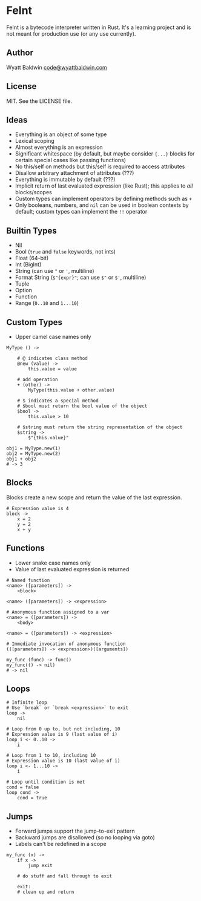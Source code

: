 # FeInt

FeInt is a bytecode interpreter written in Rust. It's a learning project
and is not meant for production use (or any use currently).

## Author

Wyatt Baldwin <code@wyattbaldwin.com>

## License

MIT. See the LICENSE file.

## Ideas

- Everything is an object of some type
- Lexical scoping
- Almost everything is an expression
- Significant whitespace (by default, but maybe consider `{...}` blocks
  for certain special cases like passing functions)
- No this/self on methods but this/self is required to access attributes
- Disallow arbitrary attachment of attributes (???)
- Everything is immutable by default (???)
- Implicit return of last evaluated expression (like Rust); this applies
  to *all* blocks/scopes
- Custom types can implement operators by defining methods such as `+`
- Only booleans, numbers, and `nil` can be used in boolean contexts by
  default; custom types can implement the `!!` operator

## Builtin Types

- Nil
- Bool (`true` and `false` keywords, not ints)
- Float (64-bit)
- Int (BigInt)
- String (can use `"` or `'`, multiline)
- Format String (`$"{expr}"`; can use `$"` or `$'`, multiline)
- Tuple
- Option
- Function
- Range (`0..10` and `1...10`)

## Custom Types

- Upper camel case names only

```
MyType () ->

    # @ indicates class method
    @new (value) ->
        this.value = value

    # add operation
    + (other) ->
        MyType(this.value + other.value)

    # $ indicates a special method
    # $bool must return the bool value of the object
    $bool ->
        this.value > 10

    # $string must return the string representation of the object
    $string ->
        $"{this.value}"

obj1 = MyType.new(1)
obj2 = MyType.new(2)
obj1 + obj2
# -> 3
```

## Blocks

Blocks create a new scope and return the value of the last expression.

```
# Expression value is 4
block ->
    x = 2
    y = 2
    x + y
```

## Functions

- Lower snake case names only
- Value of last evaluated expression is returned

```
# Named function
<name> ([parameters]) ->
    <block>

<name> ([parameters]) -> <expression>

# Anonymous function assigned to a var
<name> = ([parameters]) ->
    <body>

<name> = ([parameters]) -> <expression>

# Immediate invocation of anonymous function
(([parameters]) -> <expression>)([arguments])

my_func (func) -> func()
my_func(() -> nil)
# -> nil
```

## Loops

```
# Infinite loop
# Use `break` or `break <expression>` to exit
loop ->
    nil

# Loop from 0 up to, but not including, 10
# Expression value is 9 (last value of i)
loop i <- 0..10 ->
    i

# Loop from 1 to 10, including 10
# Expression value is 10 (last value of i)
loop i <- 1...10 ->
    i

# Loop until condition is met
cond = false
loop cond ->
    cond = true
```

## Jumps

- Forward jumps support the jump-to-exit pattern
- Backward jumps are disallowed (so no looping via goto)
- Labels can't be redefined in a scope

```
my_func (x) ->
    if x ->
        jump exit

    # do stuff and fall through to exit

    exit:
    # clean up and return
```
